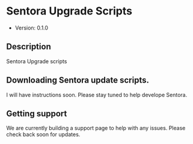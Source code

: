 # Sentora Upgrade Scripts 

* Version: 0.1.0

## Description

Sentora Upgrade scripts

## Downloading Sentora update scripts.

I will have instructions soon. Please stay tuned to help develope Sentora.

## Getting support

We are currently building a support page to help with any issues. Please check back soon for updates.
